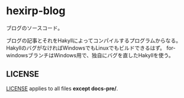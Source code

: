# hexirp-blog

ブログのソースコード。

ブログの記事とそれをHakyllによってコンパイルするプログラムからなる。
HakyllのバグがなければWindowsでもLinuxでもビルドできるはず。
for-windowsブランチはWindows用で、独自にバグを直したHakyllを使う。

## LICENSE

[LICENSE](LICENSE) applies to all files **except docs-pre/**.
